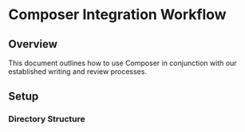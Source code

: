 # Composer Integration Workflow

## Overview
This document outlines how to use Composer in conjunction with our established writing and review processes.

## Setup

### Directory Structure 
